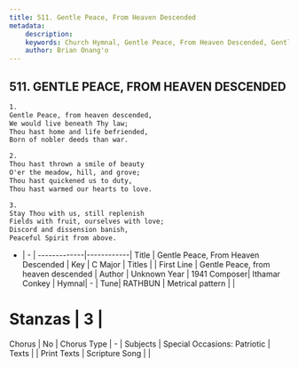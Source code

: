 ```yaml
---
title: 511. Gentle Peace, From Heaven Descended
metadata:
    description: 
    keywords: Church Hymnal, Gentle Peace, From Heaven Descended, Gentle Peace, from heaven descended, 
    author: Brian Onang'o
---
```



## 511. GENTLE PEACE, FROM HEAVEN DESCENDED

```txt
1.
Gentle Peace, from heaven descended, 
We would live beneath Thy law; 
Thou hast home and life befriended, 
Born of nobler deeds than war. 

2.
Thou hast thrown a smile of beauty 
O'er the meadow, hill, and grove; 
Thou hast quickened us to duty, 
Thou hast warmed our hearts to love. 

3.
Stay Thou with us, still replenish 
Fields with fruit, ourselves with love; 
Discord and dissension banish, 
Peaceful Spirit from above.
```

- |   -  |
-------------|------------|
Title | Gentle Peace, From Heaven Descended |
Key | C Major |
Titles |  |
First Line | Gentle Peace, from heaven descended |
Author | Unknown
Year | 1941
Composer| Ithamar Conkey |
Hymnal|  - |
Tune| RATHBUN |
Metrical pattern | |
# Stanzas | 3 |
Chorus | No |
Chorus Type | - |
Subjects | Special Occasions: Patriotic |
Texts |  |
Print Texts | 
Scripture Song |  |
  
